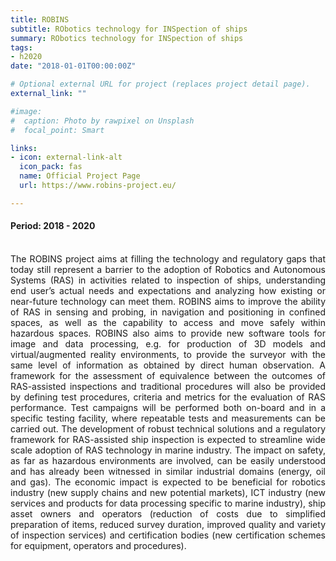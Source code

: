 ```yaml
---
title: ROBINS
subtitle: RObotics technology for INSpection of ships
summary: RObotics technology for INSpection of ships
tags:
- h2020
date: "2018-01-01T00:00:00Z"

# Optional external URL for project (replaces project detail page).
external_link: ""

#image:
#  caption: Photo by rawpixel on Unsplash
#  focal_point: Smart

links:
- icon: external-link-alt
  icon_pack: fas
  name: Official Project Page
  url: https://www.robins-project.eu/

---
```

<div style="text-align: justify">

#### Period: 2018 - 2020
<br />
The ROBINS project aims at filling the technology and regulatory gaps that today still represent a barrier to the adoption of Robotics and Autonomous Systems (RAS) in activities related to inspection of ships, understanding end user’s actual needs and expectations and analyzing how existing or near-future technology can meet them. ROBINS aims to improve the ability of RAS in sensing and probing, in navigation and positioning in confined spaces, as well as the capability to access and move safely within hazardous spaces. ROBINS also aims to provide new software tools for image and data processing, e.g. for production of 3D models and virtual/augmented reality environments, to provide the surveyor with the same level of information as obtained by direct human observation. A framework for the assessment of equivalence between the outcomes of RAS-assisted inspections and traditional procedures will also be provided by defining test procedures, criteria and metrics for the evaluation of RAS performance. Test campaigns will be performed both on-board and in a specific testing facility, where repeatable tests and measurements can be carried out. The development of robust technical solutions and a regulatory framework for RAS-assisted ship inspection is expected to streamline wide scale adoption of RAS technology in marine industry. The impact on safety, as far as hazardous environments are involved, can be easily understood and has already been witnessed in similar industrial domains (energy, oil and gas). The economic impact is expected to be beneficial for robotics industry (new supply chains and new potential markets), ICT industry (new services and products for data processing specific to marine industry), ship asset owners and operators (reduction of costs due to simplified preparation of items, reduced survey duration, improved quality and variety of inspection services) and certification bodies (new certification schemes for equipment, operators and procedures).

</div>